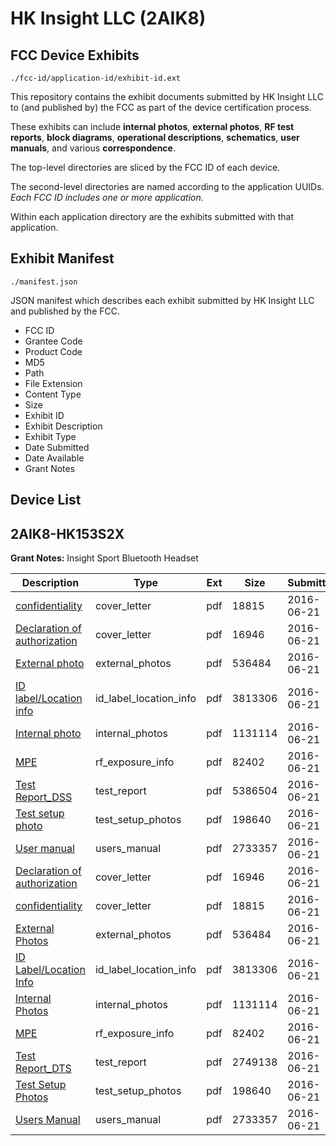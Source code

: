# HK Insight LLC (2AIK8)
## FCC Device Exhibits

```
./fcc-id/application-id/exhibit-id.ext
```

This repository contains the exhibit documents submitted by HK Insight LLC to (and published by) the FCC as part of the device certification process.

These exhibits can include **internal photos**, **external photos**, **RF test reports**, **block diagrams**, **operational descriptions**, **schematics**, **user manuals**, and various **correspondence**.

The top-level directories are sliced by the FCC ID of each device.

The second-level directories are named according to the application UUIDs. *Each FCC ID includes one or more application.*

Within each application directory are the exhibits submitted with that application. 

## Exhibit Manifest

```
./manifest.json
```

JSON manifest which describes each exhibit submitted by HK Insight LLC and published by the FCC.

- FCC ID
- Grantee Code
- Product Code
- MD5
- Path
- File Extension
- Content Type
- Size
- Exhibit ID
- Exhibit Description
- Exhibit Type
- Date Submitted
- Date Available
- Grant Notes

## Device List
## 2AIK8-HK153S2X
**Grant Notes:** Insight Sport Bluetooth Headset

| Description | Type | Ext | Size | Submitted | Available |
| ----------- | ---- | --- | ---- | --------- | --------- |
| [confidentiality](2AIK8-HK153S2X/88de56017f7746d0db10b8a58b85b6fa/3034318.pdf) | cover_letter | pdf | 18815 | 2016-06-21 | 2016-06-21 |
| [Declaration of authorization](2AIK8-HK153S2X/88de56017f7746d0db10b8a58b85b6fa/3034317.pdf) | cover_letter | pdf | 16946 | 2016-06-21 | 2016-06-21 |
| [External photo](2AIK8-HK153S2X/88de56017f7746d0db10b8a58b85b6fa/3034300.pdf) | external_photos | pdf | 536484 | 2016-06-21 | 2016-06-21 |
| [ID label/Location info](2AIK8-HK153S2X/88de56017f7746d0db10b8a58b85b6fa/3034302.pdf) | id_label_location_info | pdf | 3813306 | 2016-06-21 | 2016-06-21 |
| [Internal photo](2AIK8-HK153S2X/88de56017f7746d0db10b8a58b85b6fa/3034301.pdf) | internal_photos | pdf | 1131114 | 2016-06-21 | 2016-06-21 |
| [MPE](2AIK8-HK153S2X/88de56017f7746d0db10b8a58b85b6fa/3034315.pdf) | rf_exposure_info | pdf | 82402 | 2016-06-21 | 2016-06-21 |
| [Test Report_DSS](2AIK8-HK153S2X/88de56017f7746d0db10b8a58b85b6fa/3034310.pdf) | test_report | pdf | 5386504 | 2016-06-21 | 2016-06-21 |
| [Test setup photo](2AIK8-HK153S2X/88de56017f7746d0db10b8a58b85b6fa/3034303.pdf) | test_setup_photos | pdf | 198640 | 2016-06-21 | 2016-06-21 |
| [User manual](2AIK8-HK153S2X/88de56017f7746d0db10b8a58b85b6fa/3034304.pdf) | users_manual | pdf | 2733357 | 2016-06-21 | 2016-06-21 |
| [Declaration of authorization](2AIK8-HK153S2X/5e8e33cbaa7e334cd2d0a0283ee1be32/3034317.pdf) | cover_letter | pdf | 16946 | 2016-06-21 | 2016-06-21 |
| [ confidentiality](2AIK8-HK153S2X/5e8e33cbaa7e334cd2d0a0283ee1be32/3034318.pdf) | cover_letter | pdf | 18815 | 2016-06-21 | 2016-06-21 |
| [External Photos](2AIK8-HK153S2X/5e8e33cbaa7e334cd2d0a0283ee1be32/3034300.pdf) | external_photos | pdf | 536484 | 2016-06-21 | 2016-06-21 |
| [ID Label/Location Info](2AIK8-HK153S2X/5e8e33cbaa7e334cd2d0a0283ee1be32/3034302.pdf) | id_label_location_info | pdf | 3813306 | 2016-06-21 | 2016-06-21 |
| [Internal Photos](2AIK8-HK153S2X/5e8e33cbaa7e334cd2d0a0283ee1be32/3034301.pdf) | internal_photos | pdf | 1131114 | 2016-06-21 | 2016-06-21 |
| [MPE](2AIK8-HK153S2X/5e8e33cbaa7e334cd2d0a0283ee1be32/3034315.pdf) | rf_exposure_info | pdf | 82402 | 2016-06-21 | 2016-06-21 |
| [Test Report_DTS](2AIK8-HK153S2X/5e8e33cbaa7e334cd2d0a0283ee1be32/3034343.pdf) | test_report | pdf | 2749138 | 2016-06-21 | 2016-06-21 |
| [Test Setup Photos](2AIK8-HK153S2X/5e8e33cbaa7e334cd2d0a0283ee1be32/3034303.pdf) | test_setup_photos | pdf | 198640 | 2016-06-21 | 2016-06-21 |
| [Users Manual](2AIK8-HK153S2X/5e8e33cbaa7e334cd2d0a0283ee1be32/3034304.pdf) | users_manual | pdf | 2733357 | 2016-06-21 | 2016-06-21 |

